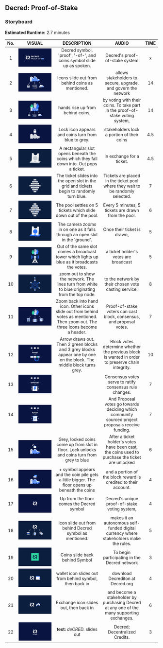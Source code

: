 ## Decred: Proof-of-Stake
### Storyboard
**Estimated Runtime:** 2.7 minutes

No. | VISUAL | DESCRIPTION | AUDIO | TIME
:-: | :----: | :---: | :---: | :--:
1 | ![Shot 1](../decredStakeVoting/img/shot_1.svg) | Decred symbol, 'proof', '-of-', and coins symbol slide up as spoken. | Decred's proof-of-stake system | x
2 | ![Shot 2](../decredStakeVoting/img/shot_2.svg) | Icons slide out from behind coins as mentioned. | allows stakeholders to secure, upgrade, and govern the network | 14
3 | ![Shot 3](../decredStakeVoting/img/shot_3.svg) | hands rise up from behind coins. | by voting with their coins. To take part in the proof-of-stake voting system, | 14
4 | ![Shot 4](../decredStakeVoting/img/shot_4.svg) | Lock icon appears and coins turn from blue to grey. | stakeholders lock a portion of their coins | 4.5
5 | ![Shot 5](../decredStakeVoting/img/shot_5.svg) | A rectangular slot opens beneath the coins which they fall down into. Out pops a ticket. | in exchange for a ticket. | 4.5
6 | ![Shot 6](../decredStakeVoting/img/shot_6.svg) | The ticket slides into the open slot in the grid and tickets begin to randomly turn blue. | Tickets are placed in the ticket pool where they wait to be randomly selected. | 7
7 | ![Shot 7](../decredStakeVoting/img/shot_7.svg) | The pool settles on 5 tickets which slide down out of the pool. | Every 5 minutes, 5 tickets are drawn from the pool. | 6 
8 | ![Shot 8](../decredStakeVoting/img/shot_8.svg) | The camera zooms in on one as it falls through an open slot in the 'ground'. | Once their ticket is drawn, | 5
9 |  ![Shot 9](../decredStakeVoting/img/shot_9.svg) | Out of the same slot comes a broadcast tower which lights up blue as it broadcasts the votes. | a ticket holder's votes are broadcast | 5
10 | ![Shot 10](../decredStakeVoting/img/shot_10.svg) | zoom out to show the network. The lines turn from white to blue originating from the top node. | to the network by their chosen vote casting service. | 8
11 | ![Shot 11](../decredStakeVoting/img/shot_11.svg) | Zoom back into hand icon. Other icons slide out from behind votes as mentioned. Then zoom out. The three Icons become a header. | Proof-of-stake voters can cast block, consensus, and proposal votes. | 7
12 | ![Shot 12](../decredStakeVoting/img/shot_12.svg) | Arrow draws out. Then 2 green blocks and 3 grey blocks appear one by one on the block. The middle block turns grey. | Block votes determine whether the previous block is wanted in order to preserve chain integrity. | 10 
13 | ![Shot 13](../decredStakeVoting/img/shot_13.svg) |  | Consensus votes serve to ratify consensus rule changes. | 7
14 | ![Shot 14](../decredStakeVoting/img/shot_14.svg) |  | And Proposal votes go towards deciding which community sourced project proposals receive funding. | 7
15 |  ![Shot 15](../decredStakeVoting/img/shot_15.svg) | Grey, locked coins come up from slot in floor. Lock unlocks and coins turn from grey to blue | After a ticket holder's votes have been cast, the coins used to purchase the ticket are unlocked | 6
16 | ![Shot 16](../decredStakeVoting/img/shot_16.svg) | + symbol appears and the coin pile gets a little bigger. The floor opens up beneath the coins | and a portion of the block reward is credited to their account. | 4
17 | ![Shot 17](../decredStakeVoting/img/shot_17.svg) | Up from the floor comes the Decred symbol | Decred's unique proof-of-stake voting system, | 4
18 | ![Shot 18](../decredStakeVoting/img/shot_18.svg) | Icon slide out from behind Decred symbol as mentioned. | makes it an autonomous self-funded digital currency where stakeholders make the rules. | 5
19 | ![Shot 19](../decredStakeVoting/img/shot_19.svg) | Coins slide back behind Symbol | To begin participating in the Decred network | 3
20 |  ![Shot 20](../decredStakeVoting/img/shot_20.svg) | wallet icon slides out from behind symbol, then back in | download Decrediton at Decred.org  | 4 
21 |  ![Shot 21](../decredStakeVoting/img/shot_21.svg) | Exchange icon slides out, then back in | and become a stakeholder by purchasing Decred at any one of the many supporting exchanges. | 6
22 | ![Shot 22](../decredStakeVoting/img/shot_22.svg) | **text:** *deCRED.* slides out | Decred; Decentralized Credits. | 3
